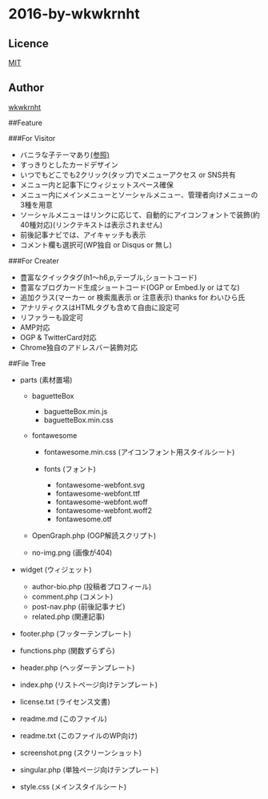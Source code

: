 2016-by-wkwkrnht
====

## Licence

[MIT](https://github.com/wkwkrnht/2016-by-wkwkrnht/blob/master/LICENSE/)

## Author

[wkwkrnht](https://github.com/wkwkrnht)

##Feature

###For Visitor

* バニラな子テーマあり[(参照)](https://github.com/wkwkrnht/2016-by-wkwkrnht-child/)
* すっきりとしたカードデザイン
* いつでもどこでも2クリック(タップ)でメニューアクセス or SNS共有
* メニュー内と記事下にウィジェットスペース確保
* メニュー内にメインメニューとソーシャルメニュー、管理者向けメニューの3種を用意
* ソーシャルメニューはリンクに応じて、自動的にアイコンフォントで装飾(約40種対応)(リンクテキストは表示されません)
* 前後記事ナビでは、アイキャッチも表示
* コメント欄も選択可(WP独自 or Disqus or 無し)

###For Creater

* 豊富なクイックタグ(h1～h6,p,テーブル,ショートコード)
* 豊富なブログカード生成ショートコード(OGP or Embed.ly or はてな)
* 追加クラス(マーカー or 検索風表示 or 注意表示) thanks for わいひら氏
* アナリティクスはHTMLタグも含めて自由に設定可
* リファラーも設定可
* AMP対応
* OGP & TwitterCard対応
* Chrome独自のアドレスバー装飾対応

##File Tree

* parts (素材置場)

    * baguetteBox

        * baguetteBox.min.js
        * baguetteBox.min.css

    * fontawesome

        * fontawesome.min.css (アイコンフォント用スタイルシート)
        * fonts (フォント)

            * fontawesome-webfont.svg
            * fontawesome-webfont.ttf
            * fontawesome-webfont.woff
            * fontawesome-webfont.woff2
            * fontawesome.otf


    * OpenGraph.php (OGP解読スクリプト)
    * no-img.png (画像が404)

* widget (ウィジェット)

    * author-bio.php (投稿者プロフィール)
    * comment.php (コメント)
    * post-nav.php (前後記事ナビ)
    * related.php (関連記事)

* footer.php (フッターテンプレート)
* functions.php (関数ずらずら)
* header.php (ヘッダーテンプレート)
* index.php (リストページ向けテンプレート)
* license.txt (ライセンス文書)
* readme.md (このファイル)
* readme.txt (このファイルのWP向け)
* screenshot.png (スクリーンショット)
* singular.php (単独ページ向けテンプレート)
* style.css (メインスタイルシート)
